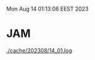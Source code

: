 Mon Aug 14 01:13:06 EEST 2023
# JAM
<a href='./cache/202308/14_01.log'>./cache/202308/14_01.log</a>
